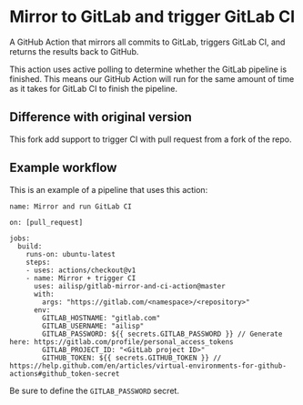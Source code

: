 # Mirror to GitLab and trigger GitLab CI

A GitHub Action that mirrors all commits to GitLab, triggers GitLab CI, and returns the results back to GitHub. 

This action uses active polling to determine whether the GitLab pipeline is finished. This means our GitHub Action will run for the same amount of time as it takes for GitLab CI to finish the pipeline. 

## Difference with original version
This fork add support to trigger CI with pull request from a fork of the repo.

## Example workflow

This is an example of a pipeline that uses this action:

```workflow
name: Mirror and run GitLab CI

on: [pull_request]

jobs:
  build:
    runs-on: ubuntu-latest
    steps:
    - uses: actions/checkout@v1
    - name: Mirror + trigger CI
      uses: ailisp/gitlab-mirror-and-ci-action@master
      with:
        args: "https://gitlab.com/<namespace>/<repository>"
      env:
        GITLAB_HOSTNAME: "gitlab.com"
        GITLAB_USERNAME: "ailisp"
        GITLAB_PASSWORD: ${{ secrets.GITLAB_PASSWORD }} // Generate here: https://gitlab.com/profile/personal_access_tokens
        GITLAB_PROJECT_ID: "<GitLab project ID>"
        GITHUB_TOKEN: ${{ secrets.GITHUB_TOKEN }} // https://help.github.com/en/articles/virtual-environments-for-github-actions#github_token-secret
```

Be sure to define the `GITLAB_PASSWORD` secret.
